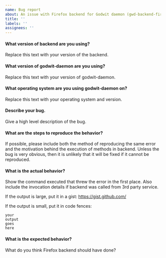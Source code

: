 ```yaml
---
name: Bug report
about: An issue with Firefox backend for Godwit daemon (gwd-backend-firefox)
title: ''
labels: ''
assignees: ''
---
```


#### What version of backend are you using?

Replace this text with your version of the backend.

#### What version of godwit-daemon are you using?

Replace this text with your version of godwit-daemon.

#### What operating system are you using godwit-daemon on?

Replace this text with your operating system and version.

#### Describe your bug.

Give a high level description of the bug.

#### What are the steps to reproduce the behavior?

If possible, please include both the method of reproducing the same error and the motivation behind the execution of methods in backend. Unless the bug is very obvious, then it is unlikely that it will be fixed if it cannot be reproduced.

#### What is the actual behavior?

Show the command executed that threw the error in the first place. Also include the invocation details if backend was called from 3rd party service.

If the output is large, put it in a gist: https://gist.github.com/

If the output is small, put it in code fences:

```
your
output
goes
here
```

#### What is the expected behavior?

What do you think Firefox backend should have done?
